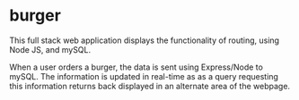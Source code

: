 # burger

This full stack web application displays the functionality of routing, using Node JS, and mySQL.  

When a user orders a burger, the data is sent using Express/Node to mySQL.  The information is updated in real-time as as a query requesting this information returns back displayed in an alternate area of the webpage.  
